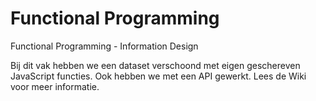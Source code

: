 # Functional Programming
Functional Programming - Information Design

Bij dit vak hebben we een dataset verschoond met eigen geschereven JavaScript functies. Ook hebben we met een API gewerkt. Lees de Wiki voor meer informatie.
